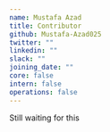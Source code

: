 ```yaml
---
name: Mustafa Azad
title: Contributor
github: Mustafa-Azad025
twitter: ""
linkedin: ""
slack: ""
joining_date: ""
core: false
intern: false
operations: false
---
```


Still waiting for this
